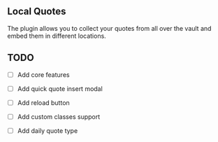 ## Local Quotes

The plugin allows you to collect your quotes from all over the vault and embed them in different locations.

## TODO
- [ ] Add core features
- [ ] Add quick quote insert modal
- [ ] Add reload button
- [ ] Add custom classes support
- [ ] Add daily quote type

